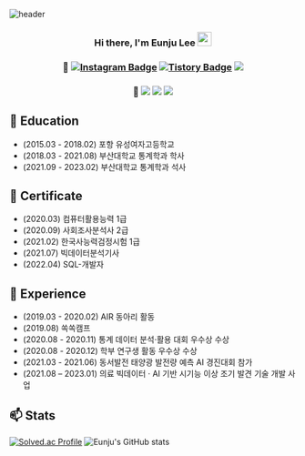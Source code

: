 
![header](https://capsule-render.vercel.app/api?type=waving&color=gradient&height=300&section=header&text=Welcome!&fontSize=80&animation=fadeIn&desc=Eunju's%20Github%20Profile&descAlignY=65&descAlign=60)

<div align="center">

### Hi there, I'm Eunju Lee <img src="https://media.giphy.com/media/hvRJCLFzcasrR4ia7z/giphy.gif" width="25"> 
### 💬 [![Instagram Badge](https://img.shields.io/badge/-Instagram-e4405f?style=flat-square&logo=Instagram&logoColor=white)](https://www.instagram.com/e._.juu/) [![Tistory Badge](https://img.shields.io/badge/-Tistory-%2312100E.svg?style=flat-square&logo=Tistory&logoColor=white)](https://eunju-lee.tistory.com/) <img src="https://img.shields.io/badge/dmswn1578@naver.com-008000?style=flat&logo=GMail&logoColor=white"/>

### 💪 <img src="https://img.shields.io/badge/Python-1F7FB6?style=flat&logo=Python&logoColor=white"/> <img src="https://img.shields.io/badge/R-000066?style=flat&logo=R&logoColor=white"/> <img src="https://img.shields.io/badge/MySQL-FF9933?style=flat&logo=MySQL&logoColor=white"/>

</div>
     
           
## 🔭 Education
- (2015.03 - 2018.02) 포항 유성여자고등학교  
- (2018.03 - 2021.08) 부산대학교 통계학과 학사  
- (2021.09 - 2023.02) 부산대학교 통계학과 석사   

## 🌱 Certificate
- (2020.03) 컴퓨터활용능력 1급  
- (2020.09) 사회조사분석사 2급   
- (2021.02) 한국사능력검정시험 1급   
- (2021.07) 빅데이터분석기사   
- (2022.04) SQL-개발자   

## 👯 Experience
- (2019.03 - 2020.02) AIR 동아리 활동   
- (2019.08) 쏙쏙캠프   
- (2020.08 - 2020.11) 통계 데이터 분석·활용 대회 우수상 수상   
- (2020.08 - 2020.12) 학부 연구생 활동 우수상 수상   
- (2021.03 - 2021.06) 동서발전 태양광 발전량 예측 AI 경진대회 참가   
- (2021.08 – 2023.01) 의료 빅데이터 · AI 기반 시기능 이상 조기 발견 기술 개발 사업   

## 📫 Stats
[![Solved.ac Profile](http://mazassumnida.wtf/api/generate_badge?boj=Lee-Eun-Ju)](https://solved.ac/Lee-Eun-Ju) ![Eunju's GitHub stats](https://github-readme-stats.vercel.app/api?username=Lee-Eun-Ju&theme=buefy&show_icons=true) 

<!--
**Lee-Eun-Ju/Lee-Eun-Ju** is a ✨ _special_ ✨ repository because its `README.md` (this file) appears on your GitHub profile.

Here are some ideas to get you started:

- 🔭 I’m currently working on ...
- 🌱 I’m currently learning ...
- 👯 I’m looking to collaborate on ...
- 🤔 I’m looking for help with ...
- 💬 Ask me about ...
- 📫 How to reach me: ...
- 😄 Pronouns: ...
- ⚡ Fun fact: ...
-->
